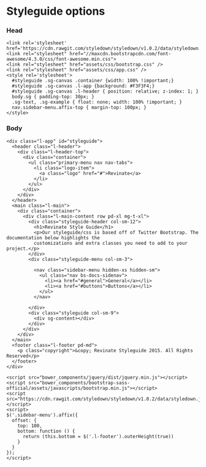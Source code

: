 # Styleguide options

### Head
    <link rel='stylesheet' href='https://cdn.rawgit.com/styledown/styledown/v1.0.2/data/styledown.css'>
    <link rel="stylesheet" href="//maxcdn.bootstrapcdn.com/font-awesome/4.3.0/css/font-awesome.min.css">
    <link rel="stylesheet" href="assets/css/bootstrap.css" />
    <link rel="stylesheet" href="assets/css/app.css" />
    <style rel='stylesheet'>
      #styleguide .sg-canvas .container {width: 100% !important;}
      #styleguide .sg-canvas .l-app {background: #F3F3F4;}
      #styleguide .sg-canvas .l-header { position: relative; z-index: 1; }
      body.sg { padding-top: 30px; }
      .sg-text, .sg-example { float: none; width: 100% !important; }
      nav.sidebar-menu.affix-top { margin-top: 100px; }
    </style>

### Body

    <div class="l-app" id="styleguide">
      <header class="l-header">
        <div class="l-header-top">
          <div class="container">
            <ul class="primary-menu nav nav-tabs">
              <li class="logo-item">
                <a class="logo" href="#">Revinate</a>
              </li>
            </ul>
          </div>
        </div>
      </header>
      <main class="l-main">
        <div class="container">
          <div class="l-main-content row pd-xl mg-t-xl">
            <div class="styleguide-header col-sm-12">
              <h1>Revinate Style Guide</h1>
              <p>Our styleguide/css is based off of Twitter Bootstrap. The documentation below highlights the
              customizations and extra classes you need to add to your project.</p>
            </div>
            <div class="styleguide-menu col-sm-3">

              <nav class="sidebar-menu hidden-xs hidden-sm">
                <ul class="nav bs-docs-sidenav">
                  <li><a href="#general">General</a></li>
                  <li><a href="#buttons">Buttons</a></li>
                </ul>
              </nav>

            </div>
            <div class="styleguide col-sm-9">
              <div sg-content></div>
            </div>
          </div>
        </div>
      </main>
      <footer class="l-footer pd-md">
        <p class="copyright">&copy; Revinate Styleguide 2015. All Rights Reserved</p>
      </footer>
    </div>

    <script src="bower_components/jquery/dist/jquery.min.js"></script>
    <script src="bower_components/bootstrap-sass-official/assets/javascripts/bootstrap.min.js"></script>
    <script src="https://cdn.rawgit.com/styledown/styledown/v1.0.2/data/styledown.js"></script>
    <script>
    $('.sidebar-menu').affix({
      offset: {
        top: 100,
        bottom: function () {
          return (this.bottom = $('.l-footer').outerHeight(true))
        }
      }
    });
    </script>